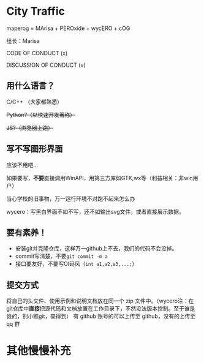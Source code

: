 # City Traffic

maperog = MArisa + PEROxide + wycERO + cOG

组长：Marisa

CODE OF CONDUCT (x)

DISCUSSION OF CONDUCT (v)

## 用什么语言？

C/C++ （大家都熟悉）

~~Python?（以快速开发著称）~~

~~JS?（浏览器上跑）~~

## 写不写图形界面

应该不用吧...

如果要写，**不要**直接调用WinAPI，用第三方库如GTK,wx等（利益相关：非win用户）

当心学校的旧事物，万一运行环境不对跑不起来怎么办

wycero：写黑白界面不如不写，还不如输出svg文件，或者直接展示数据。

## 要有素养！

- 安装git并克隆仓库，这样万一github上不去，我们的代码不会没掉。
- commit写清楚，不要`git commit -m a`
- 接口要友好，不要写OI码风（`int a1,a2,a3,...;`）

## 提交方式
将自己的头文件、使用示例和说明文档放在同一个 zip 文件中。（wycero注：在git仓库中**直接**把源代码和文档放置在工作目录下，不然没法版本控制。至于谁是谁的，别小瞧git，查得到）
有 github 账号的可以上传至 github，没有的上传至 qq 群
# 其他慢慢补充
